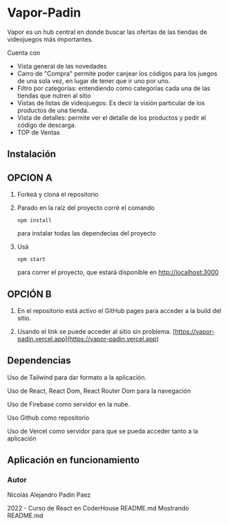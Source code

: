 # Vapor-Padin

Vapor es un hub central en donde buscar las ofertas de las tiendas de videojuegos más importantes. 

Cuenta con

- Vista general de las novedades
- Carro de "Compra" permite poder canjear los códigos para los juegos de una sola vez, en lugar de tener que ir uno por uno.
- Filtro por categorías: entendiendo como categorias cada una de las tiendas que nutren al sitio
- Vistas de listas de videojuegos: Es decir la visión particular de los productos de una tienda.
- Vista de detalles: permite ver el detalle de los productos y pedir el código de descarga.
- TOP de Ventas


## Instalación
## OPCION A

1. Forkeá y cloná el repositorio

2. Parado en la raíz del proyecto corré el comando 

   ```
   npm install
   ```

    para instalar todas las dependecias del proyecto

3. Usá 

   ```
   npm start
   ```

    para correr el proyecto, que estará disponible en [http://localhost:3000](http://localhost:3000)

## OPCIÓN B

1. En el repositorio está activo el GitHub pages para acceder a la build del sitio. 

2. Usando el link se puede acceder al sitio sin problema. [https://vapor-padin.vercel.app](https://vapor-padin.vercel.app)

## Dependencias

Uso de Tailwind para dar formato a la aplicación.

Uso de React, React Dom, React Router Dom para la navegación

Uso de Firebase como servidor en la nube.

Uso Github como repositorio

Uso de Vercel como servidor para que se pueda acceder tanto a la aplicación

## Aplicación en funcionamiento

### Autor

Nicolás Alejandro Padin Paez

2022 - Curso de React en CoderHouse
README.md
Mostrando README.md
